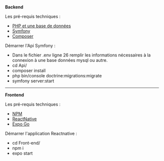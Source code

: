 **Backend**

Les pré-requis techniques :
- [PHP et une base de données](https://www.wampserver.com/)
- [Symfony](https://symfony.com/doc/current/index.html)
- [Composer](https://getcomposer.org/)

Démarrer l'Api Symfony :
- Dans le fichier .env ligne 26 remplir les informations nécessaires à la connexion à une base données mysql ou autre.
- cd Api/
- composer install
- php bin/console doctrine:migrations:migrate
- symfony server:start
----

**Frontend**

Les pré-requis techniques :
- [NPM]([link](https://docs.npmjs.com/))
- [ReactNative]([link](https://reactnative.dev/))
- [Expo Go]([link](https://docs.expo.dev/get-started/installation/))

Démarrer l'application Reactnative :
- cd Front-end/
- npm i
- expo start